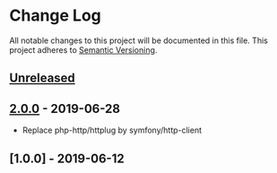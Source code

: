 # Change Log

All notable changes to this project will be documented in this file.
This project adheres to [Semantic Versioning](http://semver.org/).

## [Unreleased]

## [2.0.0] - 2019-06-28

- Replace php-http/httplug by symfony/http-client

## [1.0.0] - 2019-06-12

[Unreleased]: https://github.com/shapin/talkjs/compare/v2.0.0...HEAD
[2.0.0]: https://github.com/shapin/talkjs/compare/v1.0.0...v2.0.0
